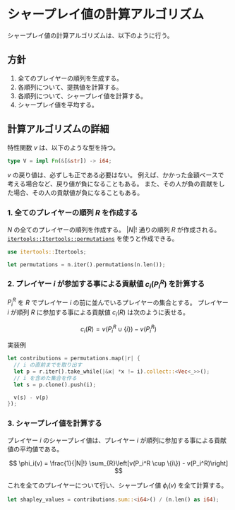 # シャープレイ値の計算アルゴリズム

シャープレイ値の計算アルゴリズムは、以下のように行う。

## 方針

1. 全てのプレイヤーの順列を生成する。
2. 各順列について、提携値を計算する。
3. 各順列について、シャープレイ値を計算する。
4. シャープレイ値を平均する。

## 計算アルゴリズムの詳細

特性関数 $v$ は、以下のような型を持つ。

```rust
type V = impl Fn(&[&str]) -> i64;
```

$v$ の戻り値は、必ずしも正である必要はない。
例えば、かかった金額ベースで考える場合など、戻り値が負になることもある。
また、その人が負の貢献をした場合、その人の貢献値が負になることもある。

### 1. 全てのプレイヤーの順列 $R$ を作成する

$N$ の全てのプレイヤーの順列を作成する。
$|N|!$ 通りの順列 $R$ が作成される。
[`itertools::Itertools::permutations`](https://docs.rs/itertools/latest/itertools/trait.Itertools.html#method.permutations) を使うと作成できる。

```rust
use itertools::Itertools;

let permutations = n.iter().permutations(n.len());
```

### 2. プレイヤー $i$ が参加する事による貢献値 $c_i(P_i^R)$ を計算する

$P_i^R$ を $R$ でプレイヤー $i$ の前に並んでいるプレイヤーの集合とする。
プレイヤー $i$ が順列 $R$ に参加する事による貢献値 $c_i(R)$ は次のように表せる。

$$
c_i(R) = v(P_i^R \cup \{i\}) - v(P_i^R)
$$

実装例

```rust
let contributions = permutations.map(|r| {
  // i の直前までを取り出す
  let p = r.iter().take_while(|&x| *x != i).collect::<Vec<_>>();
  // i を含めた集合を作る
  let s = p.clone().push(i);

  v(s) - v(p)
});
```

### 3. シャープレイ値を計算する

プレイヤー $i$ のシャープレイ値は、プレイヤー $i$ が順列に参加する事による貢献値の平均値である。

$$
\phi_i(v) = \frac{1}{|N|!} \sum_{R}\left[v(P_i^R \cup \{i\}) - v(P_i^R)\right]
$$

これを全てのプレイヤーについて行い、シャープレイ値 $\phi_i(v)$ を全て計算する。

```rust
let shapley_values = contributions.sum::<i64>() / (n.len() as i64);
```
